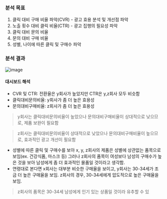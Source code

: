 ### 분석 목표


1. 클릭 대비 구매 비율 파악(CVR) - 광고 효용 분석 및 개선점 파악
2. 노출 횟수 대비 클릭 비율(CTR) - 광고 집행의 필요성 파악
3. 클릭 대비 문의 비율
4. 문의 대비 구매 비율
5. 성별, 나이에 따른 클릭 및 구매수 파악



### 분석 결과
![image](https://user-images.githubusercontent.com/65642065/193718173-bc843cf7-c0c8-410b-a25d-8c787b3a28b3.png)


#### 대시보드 해석

* CVR 및 CTR: 전환율은 y회사가 높았지만 CTR은 y,z회사 모두 비슷함
* 클릭대비문의비율: y회사가 좀 더 높은 효용성
* 문의대비구매비율: z회사가 좀 더 높은 효용성

> y회사는 클릭대비문의비율이 높았으나 문의대비구매비율이 상대적으로 낮으므로, 제품 보완이 필요함


> z회사는 클릭대비문의비율이 상대적으로 낮았으나 문의대비구매비율이 높으므로, 효과적인 광고 개선이 필요함


* 성별에 따른 클릭 및 구매수를 보아 x, y, z회사의 제품은 성별에 상관없는 품목으로 보임(ex. 건강식품, 마스크 등) 그러나 z회사의 품목이 여성보다 남성의 구매수가 높은 것을 보아 남성에게 좀 더 효과적인 물품일 것이라고 생각함.
* 연령대로 본다면 x회사는 대부분 비슷한 구매율을 보이고, y회사는 30-34세가 조금 더 높은 구매율을 보임. z회사의 경우, 30-34세에게 압도적으로 높은 구매율을 보임.

> z회사의 품목은 30-34세 남성에게 인기 있는 상품일 것이라 유추할 수 있
